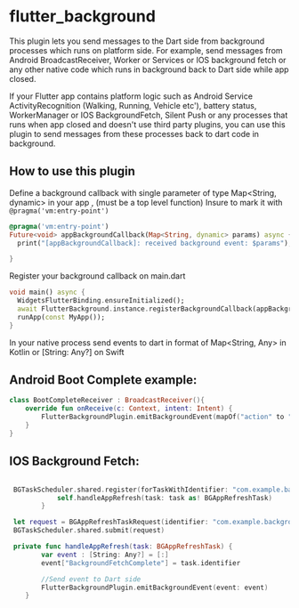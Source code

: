# flutter_background

This plugin lets you send messages to the Dart side from background processes which runs on platform side.
For example, send messages from Android BroadcastReceiver, Worker or Services or IOS background 
fetch or any other native code which runs in background back to Dart side while app closed.

If your Flutter app contains platform logic such as Android Service ActivityRecognition (Walking, Running, Vehicle etc'), battery status, WorkerManager
or IOS BackgroundFetch, Silent Push or any processes that runs when app closed and doesn't use third party plugins,
you can use this plugin to send messages from these processes back to dart code in background. 

## How to use this plugin
Define a background callback with single parameter of type Map<String, dynamic> 
in your app , (must be a top level function)
Insure to mark it with ```@pragma('vm:entry-point')```

```dart
@pragma('vm:entry-point')
Future<void> appBackgroundCallback(Map<String, dynamic> params) async {
  print("[appBackgroundCallback]: received background event: $params");

}
```
Register your background callback on main.dart

```dart
void main() async {
  WidgetsFlutterBinding.ensureInitialized();
  await FlutterBackground.instance.registerBackgroundCallback(appBackgroundCallback);
  runApp(const MyApp());
}
```

In your native process send events to dart in format of Map<String, Any> in Kotlin 
or [String: Any?] on Swift 

## Android Boot Complete example:

```kotlin
class BootCompleteReceiver : BroadcastReceiver(){
    override fun onReceive(c: Context, intent: Intent) {
        FlutterBackgroundPlugin.emitBackgroundEvent(mapOf("action" to "BootComplete"))
    }
}
```
## IOS Background Fetch:

```swift

 BGTaskScheduler.shared.register(forTaskWithIdentifier: "com.example.background_fetch_identifier", using: nil) { task in
            self.handleAppRefresh(task: task as! BGAppRefreshTask)
        }

 let request = BGAppRefreshTaskRequest(identifier: "com.example.background_fetch_identifier")
 BGTaskScheduler.shared.submit(request)

 private func handleAppRefresh(task: BGAppRefreshTask) {
        var event : [String: Any?] = [:]
        event["BackgroundFetchComplete"] = task.identifier

        //Send event to Dart side
        FlutterBackgroundPlugin.emitBackgroundEvent(event: event)
    }
```

